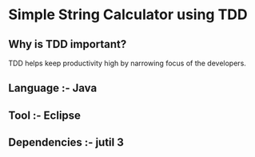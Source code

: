 # Simple String Calculator using TDD
## Why is TDD important?
TDD helps keep productivity high by narrowing focus of the developers.
## Language :- Java
## Tool :- Eclipse  
## Dependencies :- jutil 3


